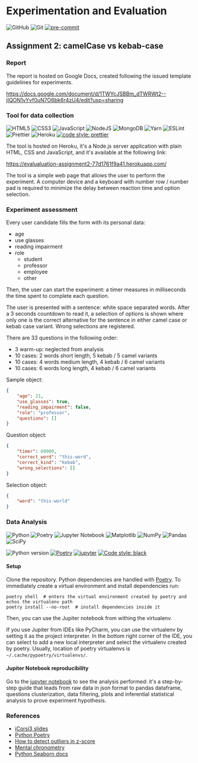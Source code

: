 # Experimentation and Evaluation

![GitHub](https://img.shields.io/badge/github-%23121011.svg?style=for-the-badge&logo=github&logoColor=white)
![Git](https://img.shields.io/badge/git-%23F05033.svg?style=for-the-badge&logo=git&logoColor=white)
[![pre-commit](https://img.shields.io/badge/pre--commit-enabled-brightgreen?logo=pre-commit)](https://github.com/pre-commit/pre-commit)

## Assignment 2: camelCase vs kebab-case

### Report

The report is hosted on Google Docs,
created following the issued template guidelines for experiments.

https://docs.google.com/document/d/1TWYcJSBBm_dTWRWt2--jIQON1vYvf0uN7O6bk6r4zU4/edit?usp=sharing

### Tool for data collection

![HTML5](https://img.shields.io/badge/html5-%23E34F26.svg?style=for-the-badge&logo=html5&logoColor=white)
![CSS3](https://img.shields.io/badge/css3-%231572B6.svg?style=for-the-badge&logo=css3&logoColor=white)
![JavaScript](https://img.shields.io/badge/javascript-%23323330.svg?style=for-the-badge&logo=javascript&logoColor=%23F7DF1E)
![NodeJS](https://img.shields.io/badge/node.js-6DA55F?style=for-the-badge&logo=node.js&logoColor=white)
![MongoDB](https://img.shields.io/badge/MongoDB-%234ea94b.svg?style=for-the-badge&logo=mongodb&logoColor=white)
![Yarn](https://img.shields.io/badge/yarn-%232C8EBB.svg?style=for-the-badge&logo=yarn&logoColor=white)
![ESLint](https://img.shields.io/badge/ESLint-4B3263?style=for-the-badge&logo=eslint&logoColor=white)
![Prettier](https://img.shields.io/badge/prettier-1A2C34?style=for-the-badge&logo=prettier&logoColor=F7BA3E)
![Heroku](https://img.shields.io/badge/heroku-%23430098.svg?style=for-the-badge&logo=heroku&logoColor=white)
[![code style: prettier](https://img.shields.io/badge/code_style-prettier-ff69b4.svg?style=flat-square)](https://github.com/prettier/prettier)

The tool is hosted on Heroku, it's a Node.js server application with
plain HTML, CSS and JavaScript,
and it's available at the following link:

https://evalualuation-assignment2-77d1761f9a41.herokuapp.com/

The tool is a simple web page that allows the user to perform the experiment.
A computer device and a keyboard with number row / number pad is required
to minimize the delay between reaction time and option selection.

### Experiment assessment

Every user candidate fills the form with its personal data:

-   age
-   use glasses
-   reading impairment
-   role
    -   student
    -   professor
    -   employee
    -   other

Then, the user can start the experiment:
a timer measures in milliseconds the time spent to complete each question.

The user is presented with a sentence: white space separated words.
After a 3 seconds countdown to read it, a selection of options is shown
where only one is the correct alternative for the sentence in either
camel case or kebab case variant.
Wrong selections are registered.

There are 33 questions in the following order:

-   3 warm-up: neglected from analysis
-   10 cases: 2 words short length, 5 kebab / 5 camel variants
-   10 cases: 4 words medium length, 4 kebab / 6 camel variants
-   10 cases: 6 words long length, 4 kebab / 6 camel variants

Sample object:

```json
{
    "age": 21,
    "use_glasses": true,
    "reading_impairment": false,
    "role": "professor",
    "questions": []
}
```

Question object:

```json
{
    "timer": 60000,
    "correct_word": "this-word",
    "correct_kind": "kebab",
    "wrong_selections": []
}
```

Selection object:

```json
{
    "word": "this-world"
}
```

### Data Analysis

![Python](https://img.shields.io/badge/python-3670A0?style=for-the-badge&logo=python&logoColor=ffdd54)
![Poetry](https://img.shields.io/badge/Poetry-%233B82F6.svg?style=for-the-badge&logo=poetry&logoColor=0B3D8D)
![Jupyter Notebook](https://img.shields.io/badge/jupyter-%23FA0F00.svg?style=for-the-badge&logo=jupyter&logoColor=white)
![Matplotlib](https://img.shields.io/badge/Matplotlib-%23ffffff.svg?style=for-the-badge&logo=Matplotlib&logoColor=black)
![NumPy](https://img.shields.io/badge/numpy-%23013243.svg?style=for-the-badge&logo=numpy&logoColor=white)
![Pandas](https://img.shields.io/badge/pandas-%23150458.svg?style=for-the-badge&logo=pandas&logoColor=white)
![SciPy](https://img.shields.io/badge/SciPy-%230C55A5.svg?style=for-the-badge&logo=scipy&logoColor=%white)

![Python version](https://img.shields.io/badge/python-3.10-blue.svg)
[![Poetry](https://img.shields.io/endpoint?url=https://python-poetry.org/badge/v0.json)](https://python-poetry.org/)
[![jupyter](https://img.shields.io/badge/Jupyter-Lab-F37626.svg?style=flat&logo=Jupyter)](https://jupyterlab.readthedocs.io/en/stable)
[![Code style: black](https://img.shields.io/badge/code%20style-black-000000.svg)](https://github.com/psf/black)

#### Setup

Clone the repository.
Python dependencies are handled with [Poetry](#references).
To immediately create a virtual environment and install dependencies run:

```shell
poetry shell  # enters the virtual environment created by poetry and echos the virtualenv path
poetry install --no-root  # install dependencies inside it
```

Then, you can use the Jupiter notebook from withing the virtualenv.

If you use Jupiter from IDEs like PyCharm,
you can use the virtualenv by setting it as the project interpreter.
In the bottom right corner of the IDE,
you can select to add a new local interpreter and select the virtualenv created by poetry.
Usually, location of poetry virtualenvs is `~/.cache/pypoetry/virtualenvs/`.

#### Jupiter Notebook reproducibility

Go to the [jupyter notebook](./display.ipynb) to see the analysis performed:
it's a step-by-step guide that leads from raw data in json format
to pandas dataframe, questions clusterization, data filtering, plots and
inferential statistical analysis to prove experiment hypothesis.

### References

-   [iCorsi3 slides](https://www.icorsi.ch/course/view.php?id=16919)
-   [Python Poetry](https://python-poetry.org/docs/)
-   [How to detect outliers in z-score](https://www.machinelearningplus.com/machine-learning/how-to-detect-outliers-with-z-score/)
-   [Mental chronometry](https://en.wikipedia.org/wiki/Mental_chronometry#References)
-   [Python Seaborn docs](https://seaborn.pydata.org/)
